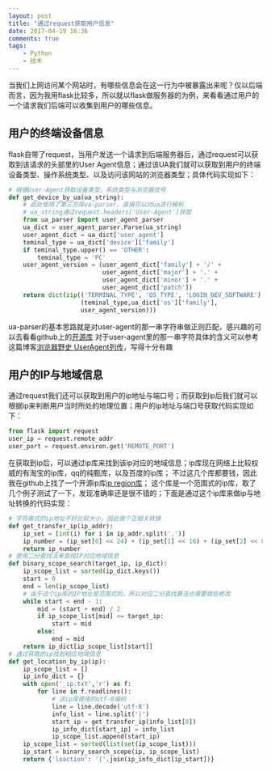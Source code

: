 ```yaml
---
layout: post
title: "通过request获取用户信息"
date: 2017-04-19 16:36
comments: true
tags:
	- Python
	- 技术
---
```


当我们上网访问某个网站时，有哪些信息会在这一行为中被暴露出来呢？仅以后端而言，因为我用flask比较多，所以就以flask做服务器的为例，来看看通过用户的一个请求我们后端可以收集到用户的哪些信息。

<!-- more -->

## 用户的终端设备信息

flask自带了request，当用户发送一个请求到后端服务器后，通过request可以获取到该请求的头部里的User Agent信息；通过该UA我们就可以获取到用户的终端设备类型、操作系统类型、以及访问该网站的浏览器类型；具体代码实现如下：

```python
# 根据User-Agent获取设备类型，系统类型与浏览器信号
def get_device_by_ua(ua_string):
    # 此处使用了第三方库ua-parser，直接可以对ua进行解析
    # ua_string通过request.headers['User-Agent']获取
    from ua_parser import user_agent_parser
    ua_dict = user_agent_parser.Parse(ua_string)
    user_agent_dict = ua_dict['user_agent']
    teminal_type = ua_dict['device']['family']
    if teminal_type.upper() == 'OTHER':
        teminal_type = 'PC'
    user_agent_version = (user_agent_dict['family'] + '/' +
                          user_agent_dict['major'] + '.' +
                          user_agent_dict['minor'] + '.' +
                          user_agent_dict['patch'])
    return dict(zip(('TERMINAL_TYPE', 'OS_TYPE', 'LOGIN_DEV_SOFTWARE'),
                    (teminal_type,ua_dict['os']['family'],
                    user_agent_version)))
```
ua-parser的基本思路就是对user-agent的那一串字符串做正则匹配，感兴趣的可以去看看github上的[开源库](https://github.com/ua-parser/uap-python)
对于user-agent里的那一串字符具体的含义可以参考这篇博客[浏览器野史 UserAgent列传](http://litten.me/2014/09/26/history-of-browser-useragent/)，写得十分有趣

## 用户的IP与地域信息
通过request我们还可以获取到用户的ip地址与端口号；而获取到ip后我们就可以根据ip来判断用户当时所处的地理位置；用户的ip地址与端口号获取代码实现如下：
```python
from flask import request
user_ip = request.remote_addr
user_port = request.environ.get('REMOTE_PORT')
```
在获取到ip后，可以通过ip库来找到该ip对应的地域信息；ip库现在网络上比较权威的有淘宝的ip库，qq的纯甄库，以及百度的ip库；
不过这几个库都要钱，因此我在github上找了一个开源ip库[ip region库](https://github.com/lionsoul2014/ip2region)；
这个库是一个范围式的ip库，取了几个例子测试了一下，发现准确率还是很不错的；下面是通过这个ip库来做ip与地址转换的代码实现：

```python
# 字符串式的ip地址不好比较大小，因此做个正相关转换
def get_transfer_ip(ip_addr):
    ip_set = [int(i) for i in ip_addr.split('.')]
    ip_number = (ip_set[0] << 24) + (ip_set[1] << 16) + (ip_set[2] << 8) + ip_set[3]
    return ip_number
# 使用二分查找法来查找IP对应地域信息
def binary_scope_search(target_ip, ip_dict):
    ip_scope_list = sorted(ip_dict.keys())
    start = 0
    end = len(ip_scope_list)
    # 由于这个ip库的IP地址是范围式的，所以对应二分查找算法也需要做些修改
    while start < end - 1:
        mid = (start + end) / 2
        if ip_scope_list[mid] <= target_ip:
            start = mid
        else:
            end = mid
    return ip_dict[ip_scope_list[start]]
# 通过获取的ip找到相应地域信息
def get_location_by_ip(ip):
    ip_scope_list = []
    ip_info_dict = {}
    with open('_ip.txt','r') as f:
        for line in f.readlines():
            # 该ip库使用的utf-8编码
            line = line.decode('utf-8')
            info_list = line.split('|')
            start_ip = get_transfer_ip(info_list[0])
            ip_info_dict[start_ip] = info_list
            ip_scope_list.append(start_ip)
    ip_scope_list = sorted(list(set(ip_scope_list)))
    ip_start = binary_search_scope(ip, ip_scope_list)
    return {'loaction': '|'.join(ip_info_dict[ip_start])}
```